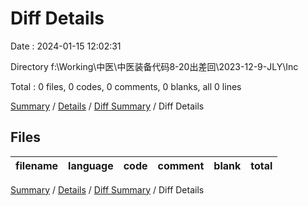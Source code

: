 # Diff Details

Date : 2024-01-15 12:02:31

Directory f:\\Working\\中医\\中医装备代码8-20出差回\\2023-12-9-JLY\\Inc

Total : 0 files,  0 codes, 0 comments, 0 blanks, all 0 lines

[Summary](results.md) / [Details](details.md) / [Diff Summary](diff.md) / Diff Details

## Files
| filename | language | code | comment | blank | total |
| :--- | :--- | ---: | ---: | ---: | ---: |

[Summary](results.md) / [Details](details.md) / [Diff Summary](diff.md) / Diff Details